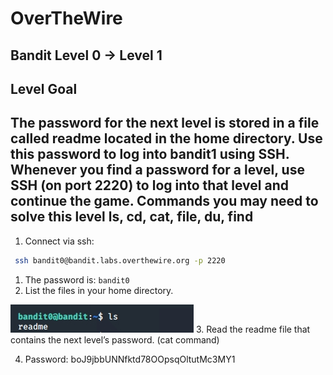 # OverTheWire
## Bandit Level 0 → Level 1

## Level Goal
The password for the next level is stored in a file called readme located in the home directory. Use this password to log into bandit1 using SSH. Whenever you find a password for a level, use SSH (on port 2220) to log into that level and continue the game.
Commands you may need to solve this level
ls, cd, cat, file, du, find
----------------------------------------------------------------------------------------------------------------------------
1. Connect via ssh: 
```bash
 ssh bandit0@bandit.labs.overthewire.org -p 2220
```
1. The password is: `bandit0` 
2. List the files in your home directory.
 
![list files in home directory](images/level0to1.list.files.png?raw=true)
3. Read the readme file that contains the next level’s password. (cat command)

4. Password: boJ9jbbUNNfktd78OOpsqOltutMc3MY1
